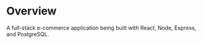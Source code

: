 # Overview

A full-stack e-commerce application being built with React, Node, Express, and PostgreSQL.
